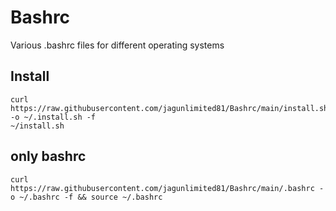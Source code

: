 # Bashrc
Various .bashrc files for different operating systems
## Install
```
curl https://raw.githubusercontent.com/jagunlimited81/Bashrc/main/install.sh -o ~/.install.sh -f
~/install.sh
```

## only bashrc
```
curl https://raw.githubusercontent.com/jagunlimited81/Bashrc/main/.bashrc -o ~/.bashrc -f && source ~/.bashrc
```
